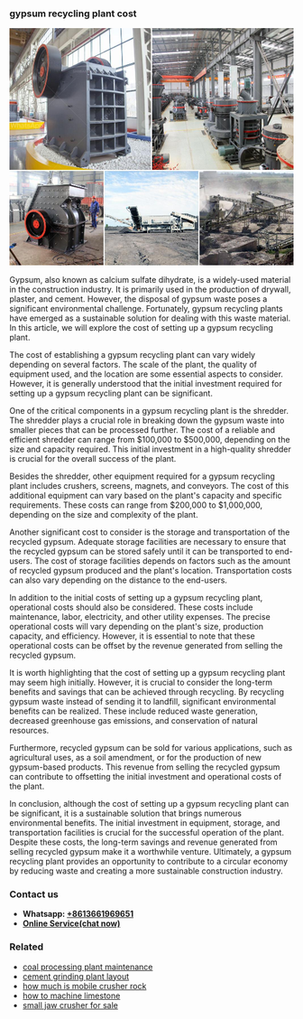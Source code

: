 <h3>gypsum recycling plant cost</h3><img src='1706768252.jpg' alt=''><p>Gypsum, also known as calcium sulfate dihydrate, is a widely-used material in the construction industry. It is primarily used in the production of drywall, plaster, and cement. However, the disposal of gypsum waste poses a significant environmental challenge. Fortunately, gypsum recycling plants have emerged as a sustainable solution for dealing with this waste material. In this article, we will explore the cost of setting up a gypsum recycling plant.</p><p>The cost of establishing a gypsum recycling plant can vary widely depending on several factors. The scale of the plant, the quality of equipment used, and the location are some essential aspects to consider. However, it is generally understood that the initial investment required for setting up a gypsum recycling plant can be significant.</p><p>One of the critical components in a gypsum recycling plant is the shredder. The shredder plays a crucial role in breaking down the gypsum waste into smaller pieces that can be processed further. The cost of a reliable and efficient shredder can range from $100,000 to $500,000, depending on the size and capacity required. This initial investment in a high-quality shredder is crucial for the overall success of the plant.</p><p>Besides the shredder, other equipment required for a gypsum recycling plant includes crushers, screens, magnets, and conveyors. The cost of this additional equipment can vary based on the plant's capacity and specific requirements. These costs can range from $200,000 to $1,000,000, depending on the size and complexity of the plant.</p><p>Another significant cost to consider is the storage and transportation of the recycled gypsum. Adequate storage facilities are necessary to ensure that the recycled gypsum can be stored safely until it can be transported to end-users. The cost of storage facilities depends on factors such as the amount of recycled gypsum produced and the plant's location. Transportation costs can also vary depending on the distance to the end-users.</p><p>In addition to the initial costs of setting up a gypsum recycling plant, operational costs should also be considered. These costs include maintenance, labor, electricity, and other utility expenses. The precise operational costs will vary depending on the plant's size, production capacity, and efficiency. However, it is essential to note that these operational costs can be offset by the revenue generated from selling the recycled gypsum.</p><p>It is worth highlighting that the cost of setting up a gypsum recycling plant may seem high initially. However, it is crucial to consider the long-term benefits and savings that can be achieved through recycling. By recycling gypsum waste instead of sending it to landfill, significant environmental benefits can be realized. These include reduced waste generation, decreased greenhouse gas emissions, and conservation of natural resources.</p><p>Furthermore, recycled gypsum can be sold for various applications, such as agricultural uses, as a soil amendment, or for the production of new gypsum-based products. This revenue from selling the recycled gypsum can contribute to offsetting the initial investment and operational costs of the plant.</p><p>In conclusion, although the cost of setting up a gypsum recycling plant can be significant, it is a sustainable solution that brings numerous environmental benefits. The initial investment in equipment, storage, and transportation facilities is crucial for the successful operation of the plant. Despite these costs, the long-term savings and revenue generated from selling recycled gypsum make it a worthwhile venture. Ultimately, a gypsum recycling plant provides an opportunity to contribute to a circular economy by reducing waste and creating a more sustainable construction industry.</p><h3>Contact us</h3><ul><li><strong>Whatsapp:&nbsp;<a href="https://wa.me/8613661969651">+8613661969651</a></strong></li><li><a href="https://swt.shibang-china.com/?git&amp;zhl&amp;gypsum recycling plant cost"><strong>Online Service(chat now)</strong></a></li></ul><h3>Related</h3><ul><li><a href='coal processing plant maintenance.md'>coal processing plant maintenance</a></li><li><a href='cement grinding plant layout.md'>cement grinding plant layout</a></li><li><a href='how much is mobile crusher rock.md'>how much is mobile crusher rock</a></li><li><a href='how to machine limestone.md'>how to machine limestone</a></li><li><a href='small jaw crusher for sale.md'>small jaw crusher for sale</a></li></ul>